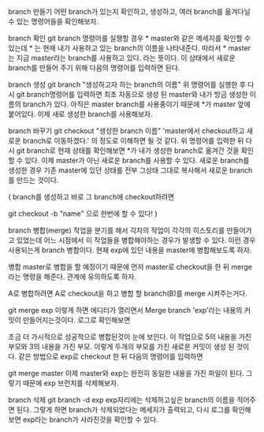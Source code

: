 branch 만들기
어떤 branch가 있는지 확인하고, 생성하고, 여러 branch를 옮겨다닐 수 있는 명령어들을 확인해보자.

branch 확인
git branch
명령어를 실행할 경우 * master와 같은 메세지를 확인할 수 있는데 * 는 현재 내가 사용하고 있는 branch의 이름을 나타내준다. 따라서 * master는 지금 master라는 branch를 사용하고 있다. 라는 뜻이다.
이 상태에서 새로운 branch를 만들어 주기 위해 다음의 명령어를 입력하면 된다.

branch 생성
git branch "생성하고자 하는 branch의 이름"
위 명령어를 실행한 후 다시 git branch명령어를 입력하면 최초 자동으로 생성 된 master와 내가 방금 생성한 이름의 branch가 있다. 아직은 master branch를 사용중이기 때문에 *가 master 앞에 붙어있다. 이제 새로 생성한 branch를 사용해보자.

branch 바꾸기
git checkout "생성한 branch 이름"
'master에서 checkout하고 새로운 branch로 이동하겠다.' 의 정도로 이해하면 될 것 같다.
위 명령어를 입력한 뒤 다시 git branch로 현재 상태를 확인해보면 *가 내가 생성한 branch로 옮겨간 것을 확인할 수 있다. 이제 master가 아닌 새로운 branch를 사용할 수 있다. 새로운 branch를 생성한 경우 기존 master에 있던 상태를 전부 그상태 그대로 복사해서 새로운 branch를 만드는 것이다.

( branch를 생성하고 바로 그 branch에 checkout하려면

git checkout -b "name"
으로 한번에 할 수 있다! )

branch 병합(merge)
작업을 분기를 해서 각자의 작업이 각각의 히스토리를 만들어가고 있었는데 어느 시점에서 이 작업들을 병합해야하는 경우가 발생할 수 있다. 이런 경우 사용되는게 branch 병합이다. 현재 exp에 있던 내용을 master에 병합해보도록 하자.

병합
master로 병합을 할 예정이기 때문에 먼저 master로 checkout을 한 뒤 merge라는 명령을 해준다.
관계에 유의하도록 하자.

A로 병합하려면 A로 checkout을 하고 병합 할 branch(B)를 merge 시켜주는거다.

git merge exp
이렇게 하면 에디터가 열리면서 Merge branch 'exp'라는 내용의 커밋이 만들어지는것이다.
로그로 확인해보면

조금 더 가시적으로 성공적으로 병합된것이 눈에 보인다.
이 작업으로 5의 내용을 가진 부모와 3의 내용을 가진 부모. 이렇게 두개의 부모를 가진 새로운 커밋이 생성 된 것이다. 같은 방법으로 exp로 checkout 한 뒤 다음의 명령어를 입력하면

git merge master
이제 master와 exp는 완전히 동일한 내용을 가진 파일이 된다. 그렇기 때문에 exp 브런치를 삭제해보자.

branch 삭제
git branch -d exp
exp자리에는 삭제하고싶은 branch의 이름을 적어주면 된다. 그렇게 하면 branch가 삭제되었다는 메세지가 출력되고, 다시 로그를 확인해보면 exp라는 branch가 사라진것을 확인할 수 있다.